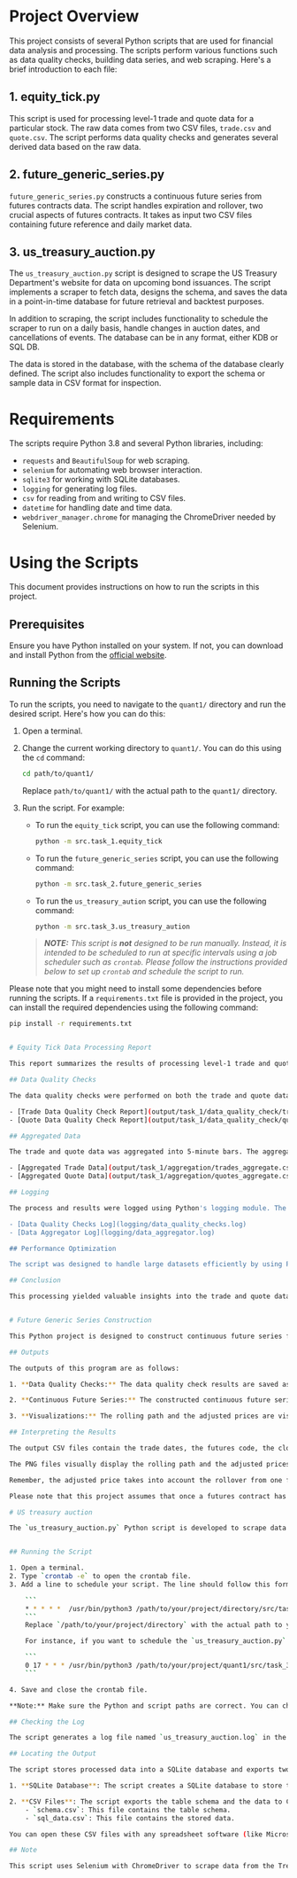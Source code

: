 # Project Overview

This project consists of several Python scripts that are used for financial data analysis and processing. The scripts perform various functions such as data quality checks, building data series, and web scraping. Here's a brief introduction to each file:

## 1. equity_tick.py

This script is used for processing level-1 trade and quote data for a particular stock. The raw data comes from two CSV files, `trade.csv` and `quote.csv`. The script performs data quality checks and generates several derived data based on the raw data.

## 2. future_generic_series.py

`future_generic_series.py` constructs a continuous future series from futures contracts data. The script handles expiration and rollover, two crucial aspects of futures contracts. It takes as input two CSV files containing future reference and daily market data. 

## 3. us_treasury_auction.py

The `us_treasury_auction.py` script is designed to scrape the US Treasury Department's website for data on upcoming bond issuances. The script implements a scraper to fetch data, designs the schema, and saves the data in a point-in-time database for future retrieval and backtest purposes.

In addition to scraping, the script includes functionality to schedule the scraper to run on a daily basis, handle changes in auction dates, and cancellations of events. The database can be in any format, either KDB or SQL DB.

The data is stored in the database, with the schema of the database clearly defined. The script also includes functionality to export the schema or sample data in CSV format for inspection.

# Requirements

The scripts require Python 3.8 and several Python libraries, including:

- `requests` and `BeautifulSoup` for web scraping.
- `selenium` for automating web browser interaction.
- `sqlite3` for working with SQLite databases.
- `logging` for generating log files.
- `csv` for reading from and writing to CSV files.
- `datetime` for handling date and time data.
- `webdriver_manager.chrome` for managing the ChromeDriver needed by Selenium.

# Using the Scripts

This document provides instructions on how to run the scripts in this project.

## Prerequisites

Ensure you have Python installed on your system. If not, you can download and install Python from the [official website](https://www.python.org/downloads/).

## Running the Scripts

To run the scripts, you need to navigate to the `quant1/` directory and run the desired script. Here's how you can do this:

1. Open a terminal.

2. Change the current working directory to `quant1/`. You can do this using the `cd` command:

    ```bash
    cd path/to/quant1/
    ```

    Replace `path/to/quant1/` with the actual path to the `quant1/` directory.

3. Run the script. For example:

    - To run the `equity_tick` script, you can use the following command:

        ```bash
        python -m src.task_1.equity_tick
        ```

    - To run the `future_generic_series` script, you can use the following command:

        ```bash
        python -m src.task_2.future_generic_series
        ```

    - To run the `us_treasury_aution` script, you can use the following command:

        ```bash
        python -m src.task_3.us_treasury_aution
        ```
    > _**NOTE:** This script is **not** designed to be run manually. Instead, it is intended to be scheduled to run at specific intervals using a job scheduler such as `crontab`. Please follow the instructions provided below to set up `crontab` and schedule the script to run._

Please note that you might need to install some dependencies before running the scripts. If a `requirements.txt` file is provided in the project, you can install the required dependencies using the following command:

```bash
pip install -r requirements.txt


# Equity Tick Data Processing Report

This report summarizes the results of processing level-1 trade and quote data for a stock.

## Data Quality Checks

The data quality checks were performed on both the trade and quote data. The checks included looking for missing values, duplicate rows, incorrect data types, outliers, negative values, and non-unique timestamps. The detailed reports can be found in the `output/task_1/data_quality_check` directory.

- [Trade Data Quality Check Report](output/task_1/data_quality_check/trade_checks.txt)
- [Quote Data Quality Check Report](output/task_1/data_quality_check/quotes_check.txt)

## Aggregated Data

The trade and quote data was aggregated into 5-minute bars. The aggregated data includes time, open, high, low, close, volume, vwap, twap, n_trd, n_quo, bid_price, bid_size, ask_price, ask_size, liquidity_added, active_buy_vol, and active_sell_vol. The aggregated data can be found in the `output/task_1/aggregation` directory.

- [Aggregated Trade Data](output/task_1/aggregation/trades_aggregate.csv)
- [Aggregated Quote Data](output/task_1/aggregation/quotes_aggregate.csv)

## Logging

The process and results were logged using Python's logging module. The logs can be found in the `logging` directory.

- [Data Quality Checks Log](logging/data_quality_checks.log)
- [Data Aggregator Log](logging/data_aggregator.log)

## Performance Optimization

The script was designed to handle large datasets efficiently by using Pandas' vectorized operations. This allows for better memory management and faster computation.

## Conclusion

This processing yielded valuable insights into the trade and quote data. The aggregated data can be used for further analysis or for training machine learning models.


# Future Generic Series Construction

This Python project is designed to construct continuous future series for index futures and commodity futures. The code reads in two csv files: future reference data and daily market data. Based on these inputs, it constructs continuous future series for nearest-to-expiry index futures (IFc1, IFc2, IFc3) and for most active commodity futures (Pv1, Pv2, Pv3), where "active" is defined by volume, open interest, or composite rules. The project includes data quality checking, price adjustment according to defined ratios, and visualization of the rolling path and adjusted prices.

## Outputs

The outputs of this program are as follows:

1. **Data Quality Checks:** The data quality check results are saved as text files in the folder 'output/task_2/data_quality_check'. The files 'future_ref_check.txt' and 'future_price_check.txt' contain the results of the data quality checks for the future reference data and the daily market data, respectively.

2. **Continuous Future Series:** The constructed continuous future series for index and commodity futures are saved as CSV files in the 'output/task_2/futures_rolling' directory. The CSV files 'index_rolling_path.csv' and 'commodity_rolling_path.csv' represent the rolling paths for the index and commodity futures, respectively.

3. **Visualizations:** The rolling path and the adjusted prices are visualized in plots, which are saved as PNG files in the 'output/task_2/futures_rolling' directory. The files 'index_rolling_plot.png' and 'commodity_rolling_plot.png' represent the visualizations for the index and commodity futures, respectively.

## Interpreting the Results

The output CSV files contain the trade dates, the futures code, the close and adjusted close prices, the rolling dates, and the adjusted ratios for each index and commodity future.

The PNG files visually display the rolling path and the adjusted prices over time. The x-axis represents the date, and the y-axis represents the price. The 'Original Close Price' and 'Adjusted Close Price' are plotted in different colors and include a legend for reference.

Remember, the adjusted price takes into account the rollover from one future contract to another and adjusts the prices based on the closing price ratio between the two contracts. This adjustment allows you to compare prices over time in a more meaningful way.

Please note that this project assumes that once a futures contract has been rolled from near to far, it cannot be rolled back again.

# US treasury auction

The `us_treasury_auction.py` Python script is developed to scrape data for upcoming U.S. Treasury auctions from the website `https://treasurydirect.gov/auctions/upcoming/`. The script processes and validates the scraped data, stores the processed data into a SQLite database, and exports the table schema and the data to CSV files.


## Running the Script

1. Open a terminal.
2. Type `crontab -e` to open the crontab file.
3. Add a line to schedule your script. The line should follow this format:

    ```
    * * * * *  /usr/bin/python3 /path/to/your/project/directory/src/task_3/us_treasury_auction.py
    ```
    Replace `/path/to/your/project/directory` with the actual path to your project directory.

    For instance, if you want to schedule the `us_treasury_auction.py` script to run every day at 5 PM, your cron job would look like this:

    ```
    0 17 * * * /usr/bin/python3 /path/to/your/project/quant1/src/task_3/us_treasury_auction.py
    ```

4. Save and close the crontab file.

**Note:** Make sure the Python and script paths are correct. You can check your Python path by running `which python3` in the terminal.

## Checking the Log

The script generates a log file named `us_treasury_auction.log` in the `logging` directory. This log file contains important error messages or status updates from the script. Its recommended to check the log file to understand the execution flow and to troubleshoot potential issues.

## Locating the Output

The script stores processed data into a SQLite database and exports two types of CSV files:

1. **SQLite Database**: The script creates a SQLite database to store the processed data. The name and location of this database depend on the script code. 

2. **CSV Files**: The script exports the table schema and the data to CSV files. These files are typically located in a directory specified in the script. Based on the given script snippet, the files should be located in the `output/task_3` directory. There should be two files:
    - `schema.csv`: This file contains the table schema.
    - `sql_data.csv`: This file contains the stored data.

You can open these CSV files with any spreadsheet software (like Microsoft Excel or Google Sheets) or a text editor to view their contents.

## Note

This script uses Selenium with ChromeDriver to scrape data from the TreasuryDirect website. If you encounter issues with ChromeDriver, you may need to update it or adjust the path to match your systems configuration.